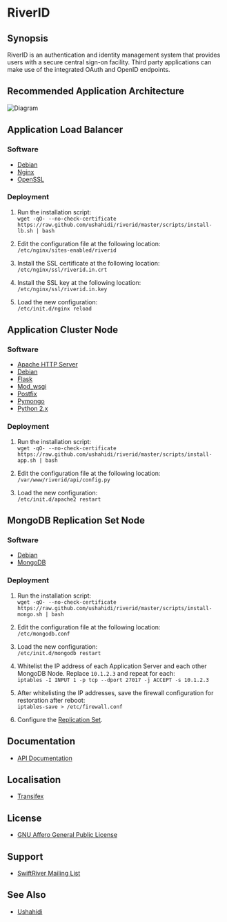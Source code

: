 # RiverID

## Synopsis

RiverID is an authentication and identity management system that provides users with a secure central sign-on facility. Third party applications can make use of the integrated OAuth and OpenID endpoints.

## Recommended Application Architecture

![Diagram](https://github.com/ushahidi/riverid/raw/master/diagrams/architecture.png)

## Application Load Balancer

### Software

* [Debian](http://www.debian.org/)
* [Nginx](http://nginx.org/)
* [OpenSSL](http://www.openssl.org/)

### Deployment

1. Run the installation script:  
`wget -qO- --no-check-certificate https://raw.github.com/ushahidi/riverid/master/scripts/install-lb.sh | bash`

2. Edit the configuration file at the following location:  
`/etc/nginx/sites-enabled/riverid`

3. Install the SSL certificate at the following location:  
`/etc/nginx/ssl/riverid.in.crt`

4. Install the SSL key at the following location:  
`/etc/nginx/ssl/riverid.in.key`

5. Load the new configuration:  
`/etc/init.d/nginx reload`

## Application Cluster Node

### Software

* [Apache HTTP Server](http://httpd.apache.org/)
* [Debian](http://www.debian.org/)
* [Flask](http://flask.pocoo.org/)
* [Mod_wsgi](http://code.google.com/p/modwsgi/)
* [Postfix](http://www.postfix.org/)
* [Pymongo](http://pypi.python.org/pypi/pymongo/)
* [Python 2.x](http://python.org/)

### Deployment

1. Run the installation script:  
`wget -qO- --no-check-certificate https://raw.github.com/ushahidi/riverid/master/scripts/install-app.sh | bash`

2. Edit the configuration file at the following location:  
`/var/www/riverid/api/config.py`

3. Load the new configuration:  
`/etc/init.d/apache2 restart`

## MongoDB Replication Set Node

### Software

* [Debian](http://www.debian.org/)
* [MongoDB](http://www.mongodb.org/)

### Deployment

1. Run the installation script:  
`wget -qO- --no-check-certificate https://raw.github.com/ushahidi/riverid/master/scripts/install-mongo.sh | bash`

2. Edit the configuration file at the following location:  
`/etc/mongodb.conf`

3. Load the new configuration:  
`/etc/init.d/mongodb restart`

4. Whitelist the IP address of each Application Server and each other MongoDB Node. Replace `10.1.2.3` and repeat for each:  
`iptables -I INPUT 1 -p tcp --dport 27017 -j ACCEPT -s 10.1.2.3`

5. After whitelisting the IP addresses, save the firewall configuration for restoration after reboot:  
`iptables-save > /etc/firewall.conf`

6. Configure the [Replication Set](http://www.mongodb.org/display/DOCS/Replica+Sets).

## Documentation

* [API Documentation](https://github.com/ushahidi/riverid/blob/master/doc/api.md)

## Localisation

* [Transifex](https://www.transifex.net/projects/p/riverid/)

## License

* [GNU Affero General Public License](http://www.gnu.org/licenses/agpl.html)

## Support

* [SwiftRiver Mailing List](http://groups.google.com/group/swiftriver)

## See Also

* [Ushahidi](http://ushahidi.com/)